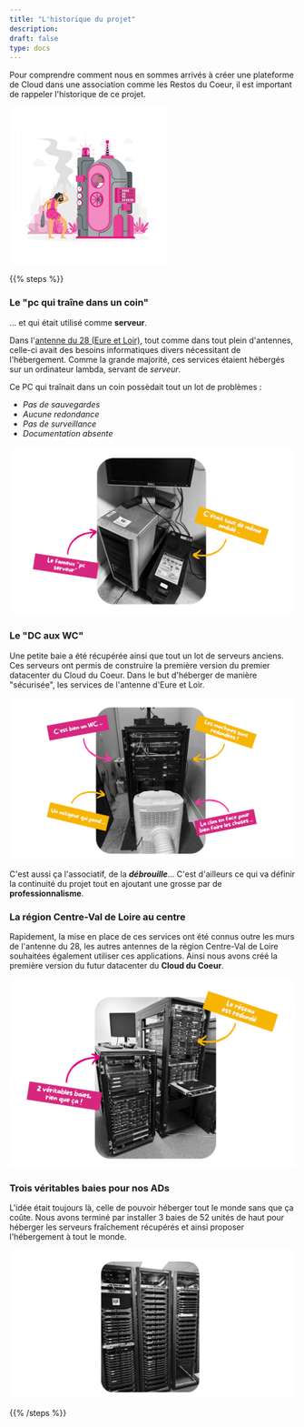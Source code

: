 ```yaml
---
title: "L'historique du projet"
description:
draft: false
type: docs
---
```


Pour comprendre comment nous en sommes arrivés à créer une plateforme de Cloud dans une association comme les Restos du Coeur, il est important de rappeler l'historique de ce projet.

<img src="./cdc-illustration-historique.png" alt="Historique" style="width: 55%;">

{{% steps %}}

### Le "pc qui traîne dans un coin"

... et qui était utilisé comme **serveur**.

Dans l'[antenne du 28 (Eure et Loir)](https://www.restosducoeur.org/associations-departementales/les-restos-du-coeur-deure-et-loire/), tout comme dans tout plein d'antennes, celle-ci avait des besoins informatiques divers nécessitant de l'hébergement. Comme la grande majorité, ces services étaient hébergés sur un ordinateur lambda, servant de *serveur*.

Ce PC qui traînait dans un coin possèdait tout un lot de problèmes :

- *Pas de sauvegardes*
- *Aucune redondance*
- *Pas de surveillance*
- *Documentation absente*

![](./cdc-histoire-pc-serveur.png)

### Le "DC aux WC"

Une petite baie a été récupérée ainsi que tout un lot de serveurs anciens. Ces serveurs ont permis de construire la première version du premier datacenter du Cloud du Coeur. Dans le but d'héberger de manière "sécurisée", les services de l'antenne d'Eure et Loir.

![](./cdc-histoire-dc-aux-wc.png)

C'est aussi ça l'associatif, de la ***débrouille***... C'est d'ailleurs ce qui va définir la continuité du projet tout en ajoutant une grosse par de **professionnalisme**.

### La région Centre-Val de Loire au centre

Rapidement, la mise en place de ces services ont été connus outre les murs de l'antenne du 28, les autres antennes de la région Centre-Val de Loire souhaitées également utiliser ces applications. Ainsi nous avons créé la première version du futur datacenter du **Cloud du Coeur**.

![](./cdc-histoire-region-centre.png)

### Trois véritables baies pour nos ADs

L'idée était toujours là, celle de pouvoir héberger tout le monde sans que ça coûte. Nous avons terminé par installer 3 baies de 52 unités de haut pour héberger les serveurs fraîchement récupérés et ainsi proposer l'hébergement à tout le monde.

![](./cdc-histoire-hebergement-des-ads.png)

{{% /steps %}}
